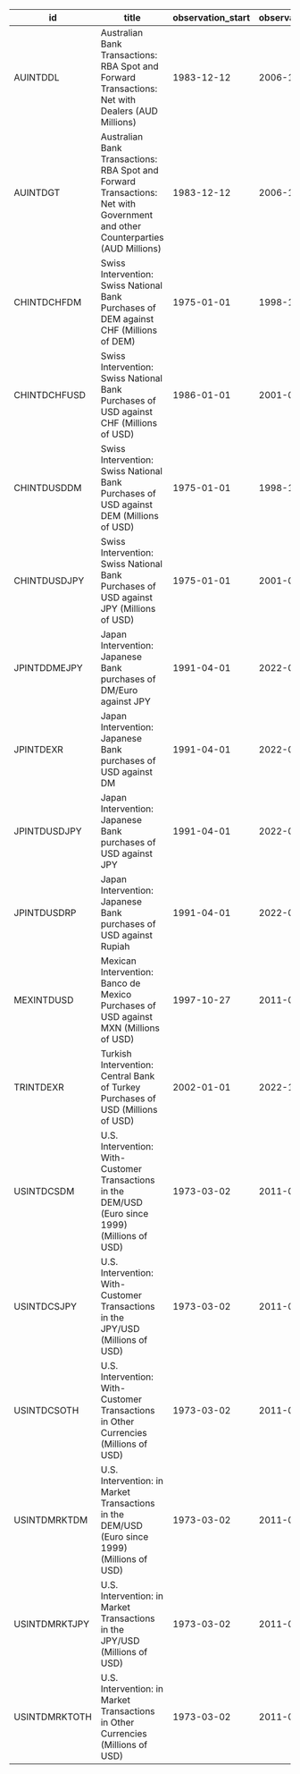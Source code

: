 | id            | title                                                                                                                        | observation_start   | observation_end   |
|---------------|------------------------------------------------------------------------------------------------------------------------------|---------------------|-------------------|
| AUINTDDL      | Australian Bank Transactions: RBA Spot and Forward Transactions: Net with Dealers (AUD Millions)                             | 1983-12-12          | 2006-12-29        |
| AUINTDGT      | Australian Bank Transactions: RBA Spot and Forward Transactions: Net with Government and other Counterparties (AUD Millions) | 1983-12-12          | 2006-12-29        |
| CHINTDCHFDM   | Swiss Intervention: Swiss National Bank Purchases of DEM against CHF (Millions of DEM)                                       | 1975-01-01          | 1998-12-31        |
| CHINTDCHFUSD  | Swiss Intervention: Swiss National Bank Purchases of USD against CHF (Millions of USD)                                       | 1986-01-01          | 2001-04-05        |
| CHINTDUSDDM   | Swiss Intervention: Swiss National Bank Purchases of USD against DEM (Millions of USD)                                       | 1975-01-01          | 1998-12-31        |
| CHINTDUSDJPY  | Swiss Intervention: Swiss National Bank Purchases of USD against JPY (Millions of USD)                                       | 1975-01-01          | 2001-04-05        |
| JPINTDDMEJPY  | Japan Intervention: Japanese Bank purchases of DM/Euro against JPY                                                           | 1991-04-01          | 2022-06-30        |
| JPINTDEXR     | Japan Intervention: Japanese Bank purchases of USD against DM                                                                | 1991-04-01          | 2022-06-30        |
| JPINTDUSDJPY  | Japan Intervention: Japanese Bank purchases of USD against JPY                                                               | 1991-04-01          | 2022-06-30        |
| JPINTDUSDRP   | Japan Intervention: Japanese Bank purchases of USD against Rupiah                                                            | 1991-04-01          | 2022-06-30        |
| MEXINTDUSD    | Mexican Intervention: Banco de Mexico Purchases of USD against MXN (Millions of USD)                                         | 1997-10-27          | 2011-05-31        |
| TRINTDEXR     | Turkish Intervention: Central Bank of Turkey Purchases of USD (Millions of USD)                                              | 2002-01-01          | 2022-11-01        |
| USINTDCSDM    | U.S. Intervention: With-Customer Transactions in the DEM/USD (Euro since 1999) (Millions of USD)                             | 1973-03-02          | 2011-05-31        |
| USINTDCSJPY   | U.S. Intervention: With-Customer Transactions in the JPY/USD (Millions of USD)                                               | 1973-03-02          | 2011-05-31        |
| USINTDCSOTH   | U.S. Intervention: With-Customer Transactions in Other Currencies (Millions of USD)                                          | 1973-03-02          | 2011-05-31        |
| USINTDMRKTDM  | U.S. Intervention: in Market Transactions in the DEM/USD (Euro since 1999) (Millions of USD)                                 | 1973-03-02          | 2011-05-31        |
| USINTDMRKTJPY | U.S. Intervention: in Market Transactions in the JPY/USD (Millions of USD)                                                   | 1973-03-02          | 2011-05-31        |
| USINTDMRKTOTH | U.S. Intervention: in Market Transactions in Other Currencies (Millions of USD)                                              | 1973-03-02          | 2011-05-31        |